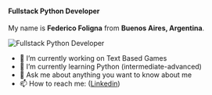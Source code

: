 #### **Fullstack Python Developer**
My name is **Federico Foligna** from **Buenos Aires, Argentina**.

![Fullstack Python Developer](https://github.com/ffoligna/images/blob/main/githubReadme.png)

- 🔭 I’m currently working on Text Based Games 
- 🌱 I’m currently learning Python (intermediate-advanced) 
- 💬 Ask me about anything you want to know about me 
- 📫 How to reach me: ([Linkedin](https://www.linkedin.com/in/federico-foligna/))  







<!--
**ffoligna/ffoligna** is a ✨ _special_ ✨ repository because its `README.md` (this file) appears on your GitHub profile.

Here are some ideas to get you started:

- 🔭 I’m currently working on ...
- 🌱 I’m currently learning ...
- 👯 I’m looking to collaborate on ...
- 🤔 I’m looking for help with ...
- 💬 Ask me about ...
- 📫 How to reach me: ...
- 😄 Pronouns: ...
- ⚡ Fun fact: ...
-->
